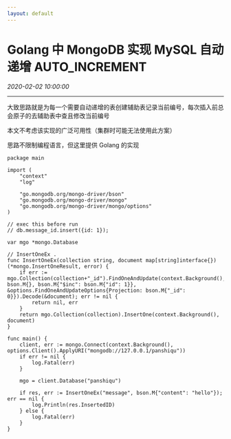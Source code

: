 ```yaml
---
layout: default
---
```


# Golang 中 MongoDB 实现 MySQL 自动递增 AUTO_INCREMENT
_2020-02-02 10:00:00_

* * *

大致思路就是为每一个需要自动递增的表创建辅助表记录当前编号，每次插入前总会原子的去辅助表中查且修改当前编号

本文不考虑该实现的广泛可用性（集群时可能无法使用此方案）

思路不限制编程语言，但这里提供 Golang 的实现

```
package main

import (
	"context"
	"log"

	"go.mongodb.org/mongo-driver/bson"
	"go.mongodb.org/mongo-driver/mongo"
	"go.mongodb.org/mongo-driver/mongo/options"
)

// exec this before run
// db.message_id.insert({id: 1});

var mgo *mongo.Database

// InsertOneEx .
func InsertOneEx(collection string, document map[string]interface{}) (*mongo.InsertOneResult, error) {
	if err := mgo.Collection(collection+"_id").FindOneAndUpdate(context.Background(), bson.M{}, bson.M{"$inc": bson.M{"id": 1}}, &options.FindOneAndUpdateOptions{Projection: bson.M{"_id": 0}}).Decode(&document); err != nil {
		return nil, err
	}
	return mgo.Collection(collection).InsertOne(context.Background(), document)
}

func main() {
	client, err := mongo.Connect(context.Background(), options.Client().ApplyURI("mongodb://127.0.0.1/panshiqu"))
	if err != nil {
		log.Fatal(err)
	}

	mgo = client.Database("panshiqu")

	if res, err := InsertOneEx("message", bson.M{"content": "hello"}); err == nil {
		log.Println(res.InsertedID)
	} else {
		log.Fatal(err)
	}
}
```
